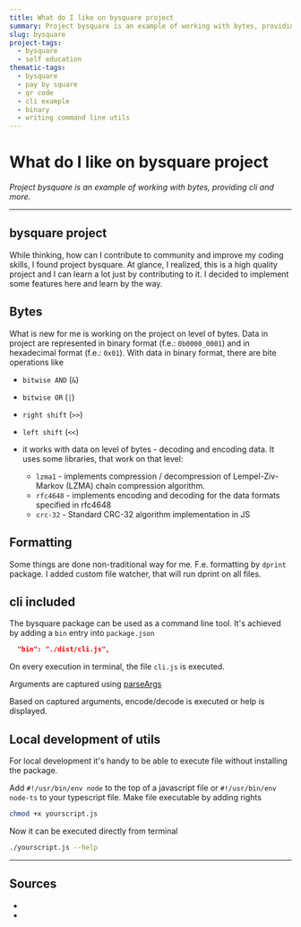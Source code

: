 ```yaml
---
title: What do I like on bysquare project 
summary: Project bysquare is an example of working with bytes, providing cli and more.
slug: bysquare
project-tags: 
  - bysquare
  - self education
thematic-tags:
  - bysquare
  - pay by square
  - qr code
  - cli example
  - binary
  - writing command line utils
---
```


# What do I like on bysquare project

*Project bysquare is an example of working with bytes, providing cli and more.*

---


## bysquare project
While thinking, how can I contribute to community and improve my coding skills, I found project bysquare. At glance, I realized, this is a high quality project and I can learn a lot just by contributing to it. I decided to implement some features here and learn by the way.

## Bytes
What is new for me is working on the project on level of bytes.
Data in project are represented in binary format (f.e.: `0b0000_0001`) and in hexadecimal format (f.e.: `0x01`).
With data in binary format, there are bite operations like
- `bitwise AND` (`&`)
- `bitwise OR` (`|`)
- `right shift` (`>>`)
- `left shift` (`<<`)

- it works with data on level of bytes - decoding and encoding data. It uses some libraries, that work on that level:
    - `lzma1` - implements compression / decompression of Lempel-Ziv-Markov (LZMA) chain compression algorithm.
    - `rfc4648` - implements encoding and decoding for the data formats specified in rfc4648
    - `crc-32` - Standard CRC-32 algorithm implementation in JS

## Formatting
Some things are done non-traditional way for me. F.e. formatting by `dprint` package. I added custom file watcher, that will run dprint on all files.

## cli included
The bysquare package can be used as a command line tool. It's achieved by adding a `bin` entry into `package.json`

```package.json
  "bin": "./dist/cli.js",
```

On every execution in terminal, the file `cli.js` is executed.

Arguments are captured using [parseArgs](https://nodejs.org/docs/v20.16.0/api/util.html#utilparseargsconfig)

Based on captured arguments, encode/decode is executed or help is displayed.

## Local development of utils

For local development it's handy to be able to execute file without installing the package.

Add `#!/usr/bin/env node` to the top of a javascript file or `#!/usr/bin/env node-ts` to your typescript file.
Make file executable by adding rights

```bash
chmod +x yourscript.js
```
Now it can be executed directly from terminal
```bash
./yourscript.js --help
```

---
## Sources

- [^1]: [bysquare project](https://github.com/xseman/bysquare)
- [^2]: [rfc4648 specification](https://datatracker.ietf.org/doc/html/rfc4648)
